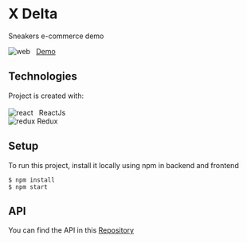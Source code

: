 # X Delta

Sneakers e-commerce demo<BR>
  
![web](https://user-images.githubusercontent.com/42875282/92638886-a11ddf00-f2a0-11ea-8392-68f65b802ff3.png) &nbsp; [Demo](https://xdelta.netlify.app/)

## Technologies

Project is created with: <BR> <BR>
![react](https://user-images.githubusercontent.com/42875282/89714341-68b67880-d963-11ea-8e1d-774d1029a818.png) &nbsp; ReactJs <BR>
![redux](https://user-images.githubusercontent.com/42875282/95271987-ea604080-0804-11eb-9a8b-287738267a8b.png) Redux

## Setup

To run this project, install it locally using npm in backend and frontend

```
$ npm install
$ npm start
```

## API

You can find the API in this [Repository](https://github.com/zrDan/X-Delta-Api)
